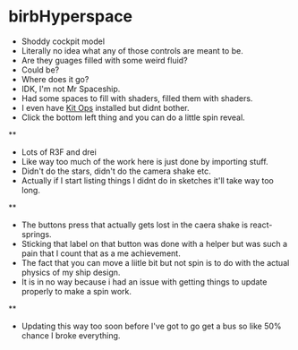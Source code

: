 # birbHyperspace

- Shoddy cockpit model
- Literally no idea what any of those controls are meant to be.
- Are they guages filled with some weird fluid?
- Could be?
- Where does it go?
- IDK, I'm not Mr Spaceship.
- Had some spaces to fill with shaders, filled them with shaders.
- I even have [Kit Ops](https://www.kit-ops.com/) installed but didnt bother.
- Click the bottom left thing and you can do a little spin reveal.

**

- Lots of R3F and drei
- Like way too much of the work here is just done by importing stuff.
- Didn't do the stars, didn't do the camera shake etc.
- Actually if I start listing things I didnt do in sketches it'll take way too long.

** 
- The buttons press that actually gets lost in the caera shake is react-springs.
- Sticking that label on that button was done with a helper but was such a pain that I count that as a me achievement. 
- The fact that you can move a liitle bit but not spin is to do with the actual physics of my ship design.
- It is in no way because i had an issue with getting things to update properly to make a spin work. 


**

- Updating this way too soon before I've got to go get a bus so like 50% chance I broke everything.

